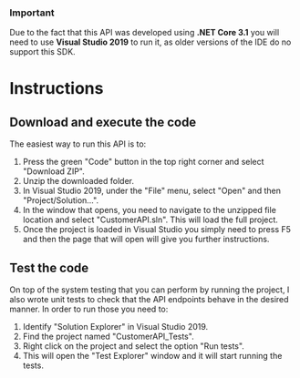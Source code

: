 ### Important
Due to the fact that this API was developed using **.NET Core 3.1** you will need to use **Visual Studio 2019** to run it, as older versions of the IDE do no support this SDK.

# Instructions

## Download and execute the code
The easiest way to run this API is to:

1. Press the green "Code" button in the top right corner and select "Download ZIP". 
2. Unzip the downloaded folder.
3. In Visual Studio 2019, under the "File" menu, select "Open" and then "Project/Solution...".
4. In the window that opens, you need to navigate to the unzipped file location and select "CustomerAPI.sln". This will load the full project.
5. Once the project is loaded in Visual Studio you simply need to press F5 and then the page that will open will give you further instructions.

## Test the code
On top of the system testing that you can perform by running the project, I also wrote unit tests to check that the API endpoints behave in the desired manner. In order to run those you need to:

1. Identify "Solution Explorer" in Visual Studio 2019.
2. Find the project named "CustomerAPI_Tests".
3. Right click on the project and select the option "Run tests".
4. This will open the "Test Explorer" window and it will start running the tests.


